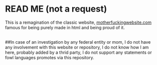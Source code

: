# READ ME (not a request)

This is a remagination of the classic website, [motherfuckingwebsite.com](http://motherfuckingwebsite.com/) famous for being purely made in html and being proud of it.


</br>
##In case of an investigation by any federal entity or mom, I do not have any involvement with this website or repository, I do not know how I am here, probably added by a thrid party, I do not support any statements or fowl languages promotes via this repository.

